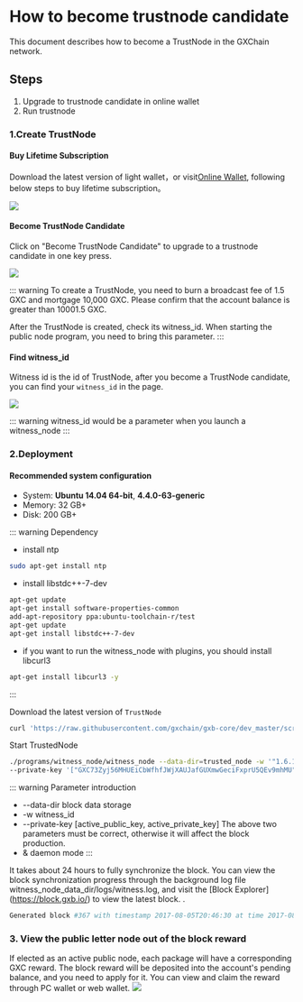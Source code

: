 # How to become trustnode candidate

This document describes how to become a TrustNode in the GXChain network.

## Steps

1. Upgrade to trustnode candidate in online wallet
2. Run trustnode

### 1.Create TrustNode

#### Buy Lifetime Subscription
Download the latest version of light wallet，or visit[Online Wallet](https://wallet.gxb.io), following below steps to buy lifetime subscription。

![](./assets/witness/lifetime.jpeg)

#### Become TrustNode Candidate
Click on "Become TrustNode Candidate" to upgrade to a trustnode candidate in one key press.

![](./assets/witness/trustnode.jpg)

::: warning
To create a TrustNode, you need to burn a broadcast fee of 1.5 GXC and mortgage 10,000 GXC. Please confirm that the account balance is greater than 10001.5 GXC.

After the TrustNode is created, check its witness_id. When starting the public node program, you need to bring this parameter.
:::


#### Find witness_id
Witness id is the id of TrustNode, after you become a TrustNode candidate, you can find your ``witness_id`` in the page.

![](./assets/witness/witnessid.jpeg)

::: warning
witness_id would be a parameter when you launch a witness_node
:::

### 2.Deployment
#### Recommended system configuration

- System: **Ubuntu 14.04 64-bit**, **4.4.0-63-generic**
- Memory: 32 GB+
- Disk: 200 GB+

::: warning Dependency

* install ntp
``` bash
sudo apt-get install ntp
```

* install libstdc++-7-dev
```bash
apt-get update
apt-get install software-properties-common
add-apt-repository ppa:ubuntu-toolchain-r/test
apt-get update
apt-get install libstdc++-7-dev
```
* if you want to run the witness_node with plugins, you should install libcurl3
```bash
apt-get install libcurl3 -y
```

:::


Download the latest version of ``TrustNode``
```bash
curl 'https://raw.githubusercontent.com/gxchain/gxb-core/dev_master/script/gxchain_install.sh' | bash
```

Start TrustedNode

```bash
./programs/witness_node/witness_node --data-dir=trusted_node -w '"1.6.10"' \
--private-key '["GXC73Zyj56MHUEiCbWfhfJWjXAUJafGUXmwGeciFxprU5QEv9mhMU", "5Jainounrsmja4JYsgEYDQxpNYmMj98FRVSPhz2R7Pg8yaZh9Ks"]' &
```

::: warning Parameter introduction
- --data-dir block data storage
- -w witness\_id
- --private-key [active\_public\_key, active\_private\_key] The above two parameters must be correct, otherwise it will affect the block production.
- & daemon mode
:::

It takes about 24 hours to fully synchronize the block. You can view the block synchronization progress through the background log file witness\_node\_data\_dir/logs/witness.log, and visit the [Block Explorer] (https://block.gxb.io/) to view the latest block. .

```bash
Generated block #367 with timestamp 2017-08-05T20:46:30 at time 2017-08-05T20:46:30
```

### 3. View the public letter node out of the block reward
If elected as an active public node, each package will have a corresponding GXC reward. The block reward will be deposited into the account's pending balance, and you need to apply for it. You can view and claim the reward through PC wallet or web wallet.
![](./assets/witness/witness_bonus.jpg)

